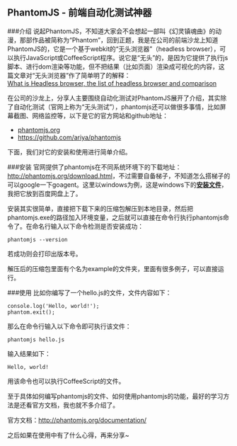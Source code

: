 ## PhantomJS - 前端自动化测试神器

###介绍
说起PhantomJS，不知道大家会不会想起一部叫《幻灵镇魂曲》的动漫，那部作品被简称为“Phantom”，回到正题，我是在公司的前端沙龙上知道PhantomJS的，它是一个基于webkit的“无头浏览器”（headless browser），可以执行JavaScript或CoffeeScript程序。说它是“无头”的，是因为它提供了执行js脚本、进行dom渲染等功能，但不把结果（比如页面）渲染成可视化的内容，这篇文章对“无头浏览器”作了简单明了的解释：  
[What is Headless browser, the list of headless browser and comparison][1]  

在公司的沙龙上，分享人主要围绕自动化测试对PhantomJS展开了介绍，其实除了自动化测试（官网上称为“无头测试”），phantomjs还可以做很多事情，比如屏幕截图、网络监控等，以下是它的官方网站和github地址：  

* [phantomjs.org](http://phantomjs.org/)  
* <https://github.com/ariya/phantomjs>  

下面，我们对它的安装和使用进行简单介绍。

###安装
官网提供了phantomjs在不同系统环境下的下载地址：<http://phantomjs.org/download.html>，不过需要自备梯子，不知道怎么搭梯子的可以google一下goagent。这里以windows为例，这是windows下的[**安装文件**](http://pan.baidu.com/s/1gdJxJvP)，我把它放到百度网盘上了。  

安装其实很简单，直接把下载下来的压缩包解压到本地目录，然后把phantomjs.exe的路径加入环境变量，之后就可以直接在命令行执行phantomjs命令了。在命名行输入以下命令检测是否安装成功：

    phantomjs --version

若成功则会打印出版本号。  

解压后的压缩包里面有个名为example的文件夹，里面有很多例子，可以直接运行。

###使用
比如你编写了一个hello.js的文件，文件内容如下：

    console.log('Hello, world!');
    phantom.exit();

那么在命令行输入以下命令即可执行该文件：

    phantomjs hello.js

输入结果如下：
    
    Hello, world!

用该命令也可以执行CoffeeScript的文件。  

至于具体如何编写phantomjs的文件、如何使用phantomjs的功能，最好的学习方法是还看官方文档，我也就不多介绍了。  

官方文档：<http://phantomjs.org/documentation/>  

之后如果在使用中有了什么心得，再来分享~


[1]: http://www.zenmeo.com/wordpress/what-is-headless-browser-the-list-of-headless-browser/

